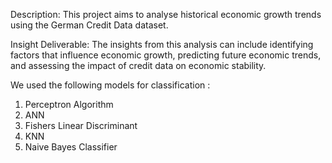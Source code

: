 Description: This project aims to analyse historical economic growth trends using the German
Credit Data dataset.

Insight Deliverable: The insights from this analysis can include identifying factors that influence
economic growth, predicting future economic trends, and assessing the impact of credit data on
economic stability.

We used the following models for classification :

1. Perceptron Algorithm 
2. ANN
3. Fishers Linear Discriminant 
4. KNN
5. Naive Bayes Classifier
